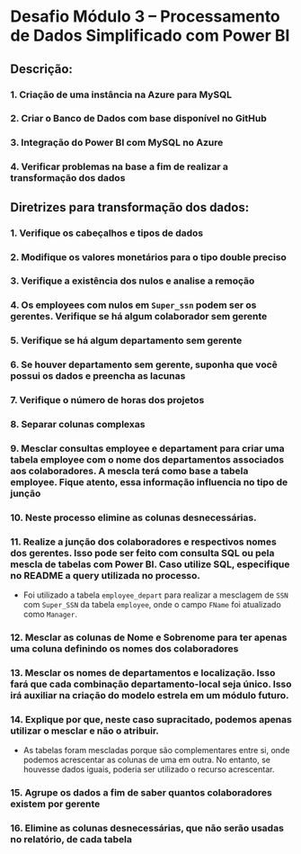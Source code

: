 # Desafio Módulo 3 – Processamento de Dados Simplificado com Power BI

## Descrição:
### 1. Criação de uma instância na Azure para MySQL

### 2. Criar o Banco de Dados com base disponível no GitHub

### 3. Integração do Power BI com MySQL no Azure

### 4. Verificar problemas na base a fim de realizar a transformação dos dados


## Diretrizes para transformação dos dados:
### 1. Verifique os cabeçalhos e tipos de dados

### 2. Modifique os valores monetários para o tipo double preciso

### 3. Verifique a existência dos nulos e analise a remoção

### 4. Os employees com nulos em `Super_ssn` podem ser os gerentes. Verifique se há algum colaborador sem gerente

### 5. Verifique se há algum departamento sem gerente

### 6. Se houver departamento sem gerente, suponha que você possui os dados e preencha as lacunas

### 7. Verifique o número de horas dos projetos

### 8. Separar colunas complexas

### 9. Mesclar consultas employee e departament para criar uma tabela employee com o nome dos departamentos associados aos colaboradores. A mescla terá como base a tabela employee. Fique atento, essa informação influencia no tipo de junção

### 10. Neste processo elimine as colunas desnecessárias.

### 11. Realize a junção dos colaboradores e respectivos nomes dos gerentes. Isso pode ser feito com consulta SQL ou pela mescla de tabelas com Power BI. Caso utilize SQL, especifique no README a query utilizada no processo.

- Foi utilizado a tabela `employee_depart` para realizar a mesclagem de `SSN` com `Super_SSN` da tabela `employee`, onde o campo `FName` foi atualizado como `Manager`.

### 12. Mesclar as colunas de Nome e Sobrenome para ter apenas uma coluna definindo os nomes dos colaboradores

### 13. Mesclar os nomes de departamentos e localização. Isso fará que cada combinação departamento-local seja único. Isso irá auxiliar na criação do modelo estrela em um módulo futuro.

### 14. Explique por que, neste caso supracitado, podemos apenas utilizar o mesclar e não o atribuir.

- As tabelas foram mescladas porque são complementares entre si, onde podemos acrescentar as colunas de uma em outra. No entanto, se houvesse dados iguais, poderia ser utilizado o recurso acrescentar.

### 15. Agrupe os dados a fim de saber quantos colaboradores existem por gerente

### 16. Elimine as colunas desnecessárias, que não serão usadas no relatório, de cada tabela
